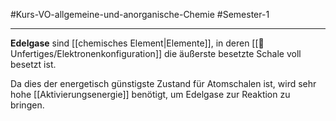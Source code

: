 #Kurs-VO-allgemeine-und-anorganische-Chemie  #Semester-1

---

**Edelgase** sind [[chemisches Element|Elemente]], in deren [[📂Unfertiges/Elektronenkonfiguration]] die äußerste besetzte Schale voll besetzt ist.

Da dies der energetisch günstigste Zustand für Atomschalen ist, wird sehr hohe [[Aktivierungsenergie]] benötigt, um Edelgase zur Reaktion zu bringen.